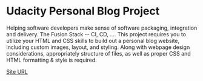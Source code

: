 # Udacity Personal Blog Project
Helping software developers make sense of software packaging, integration and delivery. The Fusion Stack -- CI, CD, ....	This project requires you to utilize your HTML and CSS skills to build out a personal blog website, including custom images, layout, and styling. Along with webpage design considerations, appropriately structure of files, as well as proper CSS and HTML formatting & style is required.

[Site URL](https://rehmanz.github.io/udacity-blog-project/)